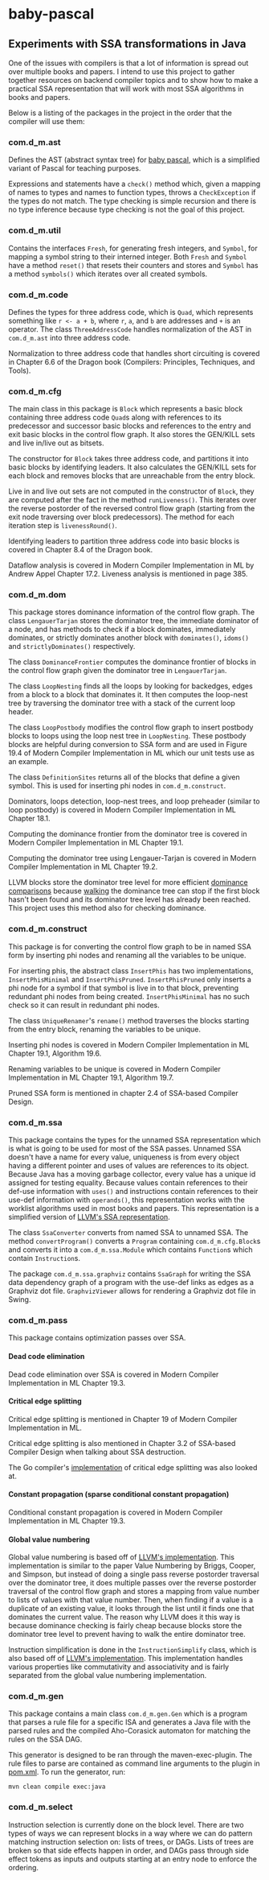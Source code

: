 baby-pascal
===========

Experiments with SSA transformations in Java
--------------------------------------------

One of the issues with compilers is that a lot of information is spread out
over multiple books and papers. I intend
to use this project to gather together resources on backend compiler topics and to show
how to make a practical SSA representation that will work with most SSA algorithms in books and papers.

Below is a listing of the packages in the project in the order that the compiler will use them:

### com.d_m.ast

Defines the AST (abstract syntax tree)
for [baby pascal](https://pauillac.inria.fr/~maranget/X/compil/poly/interprete.html), which
is a simplified variant of Pascal for teaching purposes.

Expressions and statements have a `check()` method which, given a mapping of names to types and names to function types,
throws a `CheckException` if the types do not match. The type checking is simple recursion and there is no type
inference
because type checking is not the goal of this project.

### com.d_m.util

Contains the interfaces `Fresh`, for generating fresh integers, and `Symbol`, for
mapping a symbol string to their interned integer.
Both `Fresh` and `Symbol` have a method `reset()` that resets their counters and stores and `Symbol` has a
method `symbols()` which iterates over all created symbols.

### com.d_m.code

Defines the types for three address code, which is `Quad`, which represents something like
`r <- a + b`, where `r`, `a`, and `b` are addresses and `+` is an operator. The class `ThreeAddressCode` handles
normalization of the AST in `com.d_m.ast` into three address code.

Normalization to three address code that handles short circuiting is covered in Chapter 6.6 of the Dragon book
(Compilers: Principles, Techniques, and Tools).

### com.d_m.cfg

The main class in this package is `Block` which represents a basic block containing three address code `Quad`s
along with references to its predecessor and successor basic blocks and references to the entry and exit basic blocks
in the control flow graph. It also stores the GEN/KILL sets and live in/live out as bitsets.

The constructor for `Block` takes three address code, and partitions it into basic blocks by identifying leaders.
It also calculates the GEN/KILL sets for each block and removes blocks that are unreachable from the entry block.

Live in and live out sets are not computed in the constructor of `Block`, they are computed after the fact in the
method `runLiveness()`.
This iterates over the reverse postorder of the reversed control flow graph (starting from the exit node traversing over
block predecessors).
The method for each iteration step is `livenessRound()`.

Identifying leaders to partition three address code into basic blocks is covered in Chapter 8.4 of the Dragon book.

Dataflow analysis is covered in Modern Compiler Implementation in ML by Andrew Appel Chapter 17.2. Liveness analysis is
mentioned in page 385.

### com.d_m.dom

This package stores dominance information of the control flow graph. The class `LengauerTarjan`
stores the dominator tree, the immediate dominator of a node, and has methods to check if a block dominates, immediately
dominates, or strictly dominates another block with `dominates()`, `idoms()` and `strictlyDominates()` respectively.

The class `DominanceFrontier` computes the dominance frontier of blocks in the control flow graph given the dominator
tree in `LengauerTarjan`.

The class `LoopNesting` finds all the loops by looking for backedges, edges from a block to a block that dominates it.
It then computes the loop-nest tree by traversing the dominator tree with a stack of the current loop header.

The class `LoopPostbody` modifies the control flow graph to insert postbody blocks to loops using the loop nest tree
in `LoopNesting`. These postbody blocks are helpful during conversion to SSA form and are used in
Figure 19.4 of Modern Compiler Implementation in ML which our unit tests use as an example.

The class `DefinitionSites` returns all of the blocks that define a given symbol. This is used for inserting phi nodes
in `com.d_m.construct`.

Dominators, loops detection, loop-nest trees, and loop preheader (similar to loop postbody) is covered in Modern
Compiler Implementation in ML Chapter 18.1.

Computing the dominance frontier from the dominator tree is covered in Modern Compiler Implementation in ML Chapter
19.1.

Computing the dominator tree using Lengauer-Tarjan is covered in Modern Compiler Implementation in ML Chapter 19.2.

LLVM blocks store the dominator tree level for more
efficient [dominance comparisons](https://github.com/llvm/llvm-project/blob/56ca5ecf416ad0e57c5e3558159bd73e5d662476/llvm/include/llvm/Support/GenericDomTree.h#L432)
because [walking](https://github.com/llvm/llvm-project/blob/56ca5ecf416ad0e57c5e3558159bd73e5d662476/llvm/include/llvm/Support/GenericDomTree.h#L902)
the dominance tree
can stop if the first block hasn't been found and its dominator tree level has already been reached. This project uses
this method also for checking dominance.

### com.d_m.construct

This package is for converting the control flow graph to be in named SSA form by inserting phi nodes
and renaming all the variables to be unique.

For inserting phis, the abstract class `InsertPhis` has two implementations, `InsertPhisMinimal` and `InsertPhisPruned`.
`InsertPhisPruned` only inserts a phi node for a symbol if that symbol is live in to that block, preventing redundant
phi nodes from being created. `InsertPhisMinimal` has no such check so it can result in redundant phi nodes.

The class `UniqueRenamer`'s `rename()` method traverses the blocks starting from the entry block, renaming the variables
to be unique.

Inserting phi nodes is covered in Modern Compiler Implementation in ML Chapter 19.1, Algorithm 19.6.

Renaming variables to be unique is covered in Modern Compiler Implementation in ML Chapter 19.1, Algorithm 19.7.

Pruned SSA form is mentioned in chapter 2.4 of SSA-based Compiler Design.

### com.d_m.ssa

This package contains the types for the unnamed SSA representation which is what is going to be used
for most of the SSA passes. Unnamed SSA doesn't have a name for every value, uniqueness is from every object
having a different pointer and uses of values are references to its object. Because Java has a moving garbage collector,
every value has a unique id assigned for
testing equality. Because values contain references to their def-use information with `uses()` and
instructions contain references to their use-def information with `operands()`, this representation works with
the worklist algorithms used in most books and papers. This representation is a simplified version
of [LLVM's SSA representation](https://github.com/llvm/llvm-project/tree/main/llvm/include/llvm/IR).

The class `SsaConverter` converts from named SSA to unnamed SSA. The method `convertProgram()` converts a `Program`
containing
`com.d_m.cfg.Block`s and converts it into a `com.d_m.ssa.Module` which contains `Function`s which
contain `Instruction`s.

The package `com.d_m.ssa.graphviz` contains `SsaGraph` for writing the SSA data dependency graph of a program with the
use-def links as edges as a Graphviz dot file. `GraphvizViewer` allows for rendering a Graphviz dot file in Swing.

### com.d_m.pass

This package contains optimization passes over SSA.

#### Dead code elimination

Dead code elimination over SSA is covered in Modern Compiler Implementation in ML Chapter 19.3.

#### Critical edge splitting

Critical edge splitting is mentioned in Chapter 19 of Modern Compiler Implementation in ML.

Critical edge splitting is also mentioned in Chapter 3.2 of SSA-based Compiler Design when talking about SSA
destruction.

The Go
compiler's [implementation](https://github.com/golang/go/blob/d29dd2ecf7563a8cb15a662a7ec5caa461068bbe/src/cmd/compile/internal/ssa/critical.go#L10)
of critical edge splitting was also looked at.

#### Constant propagation (sparse conditional constant propagation)

Conditional constant propagation is covered in Modern Compiler Implementation in ML Chapter 19.3.

#### Global value numbering

Global value numbering is based off
of [LLVM's implementation](https://github.com/llvm/llvm-project/blob/7a484d3a1f630ba9ce7b22e744818be974971470/llvm/lib/Transforms/Scalar/GVN.cpp#L4).
This implementation is similar to the paper Value Numbering by Briggs, Cooper, and Simpson, but instead of doing a
single pass
reverse postorder traversal over the dominator tree, it does multiple passes over the reverse postorder traversal of the
control flow graph and
stores a mapping from value number to lists of values with that value number. Then, when finding if a value is a
duplicate of an existing value, it looks
through the list until it finds one that dominates the current value. The reason why LLVM does it this way
is because dominance checking is fairly cheap because blocks store the dominator tree level to prevent having to walk
the entire dominator tree.

Instruction simplification is done in the `InstructionSimplify` class, which is also
based off
of [LLVM's implementation](https://github.com/llvm/llvm-project/blob/7a484d3a1f630ba9ce7b22e744818be974971470/llvm/lib/Analysis/InstructionSimplify.cpp#L4).
This implementation handles
various properties like commutativity and associativity and is fairly separated from the global value numbering
implementation.

### com.d_m.gen

This package contains a main class `com.d_m.gen.Gen` which is a program that parses a rule
file for a specific ISA and generates a Java file with the parsed rules and the compiled
Aho-Corasick automaton for matching the rules on the SSA DAG.

This generator is designed to be ran through the maven-exec-plugin. The rule files to parse
are contained as command line arguments to the plugin in [pom.xml](./pom.xml). To run the generator, run:

```
mvn clean compile exec:java
```

### com.d_m.select

Instruction selection is currently done on the block level.
There are two types of ways we can represent blocks in a way
where we can do pattern matching instruction selection on:
lists of trees, or DAGs. Lists of trees are broken so that side
effects happen in order, and DAGs pass through side effect tokens as inputs 
and outputs starting at an entry node to enforce the ordering.